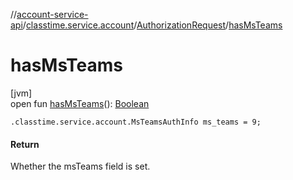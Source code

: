 //[account-service-api](../../../index.md)/[classtime.service.account](../index.md)/[AuthorizationRequest](index.md)/[hasMsTeams](has-ms-teams.md)

# hasMsTeams

[jvm]\
open fun [hasMsTeams](has-ms-teams.md)(): [Boolean](https://kotlinlang.org/api/latest/jvm/stdlib/kotlin/-boolean/index.html)

`.classtime.service.account.MsTeamsAuthInfo ms_teams = 9;`

#### Return

Whether the msTeams field is set.
